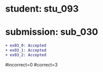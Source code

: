 # student: stu_093
# submission: sub_030

```diff
+ ex03_0: Accepted
+ ex03_1: Accepted
+ ex03_2: Accepted
```
#incorrect=0
#correct=3
